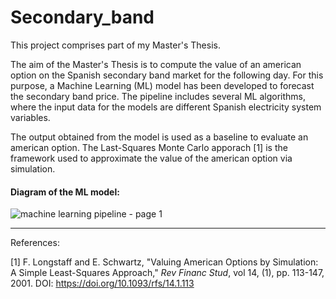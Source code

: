 # Secondary_band

This project comprises part of my Master's Thesis. 

The aim of the Master's Thesis is to compute the value of an american option on the Spanish secondary band market for 
the following day. For this purpose, a Machine Learning (ML) model has been developed to forecast the secondary band price. The pipeline includes 
several ML algorithms, where the input data for the models are different Spanish electricity system variables. 

The output obtained from the model is used as a baseline to evaluate an american option. The Last-Squares Monte Carlo 
apporach [1] is the framework used to approximate the value of the american option via simulation.

#### Diagram of the ML model:

![machine learning pipeline - page 1](https://cloud.githubusercontent.com/assets/23661636/24581055/52b2046a-1714-11e7-843a-ac559f3b1361.png)

---
References:

[1] F. Longstaff and E. Schwartz, "Valuing American Options by Simulation: A Simple Least-Squares Approach," _Rev Financ Stud_,
vol 14, (1), pp. 113-147, 2001. DOI: https://doi.org/10.1093/rfs/14.1.113
